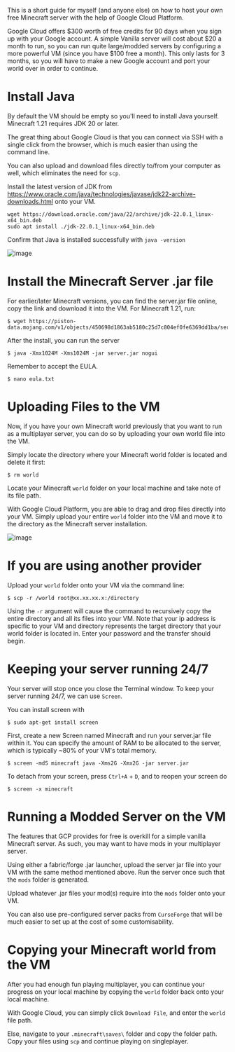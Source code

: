 This is a short guide for myself (and anyone else) on how to host your own free Minecraft server with the help of Google Cloud Platform.

Google Cloud offers $300 worth of free credits for 90 days when you sign up with your Google account. A simple Vanilla server will cost about $20 a month to run, so you can run quite large/modded servers by configuring a more powerful VM (since you have $100 free a month). This only lasts for 3 months, so you will have to make a new Google account and port your world over in order to continue.

# Install Java

By default the VM should be empty so you'll need to install Java yourself. Minecraft 1.21 requires JDK 20 or later.

The great thing about Google Cloud is that you can connect via SSH with a single click from the browser, which is much easier than using the command line.

You can also upload and download files directly to/from your computer as well, which eliminates the need for `scp`.

Install the latest version of JDK from https://www.oracle.com/java/technologies/javase/jdk22-archive-downloads.html onto your VM.
```
wget https://download.oracle.com/java/22/archive/jdk-22.0.1_linux-x64_bin.deb
sudo apt install ./jdk-22.0.1_linux-x64_bin.deb
```
Confirm that Java is installed successfully with ``` java -version ```

![image](https://github.com/user-attachments/assets/a6159980-dc75-4dde-9eac-3655996eb371)

# Install the Minecraft Server .jar file

For earlier/later Minecraft versions, you can find the server.jar file online, copy the link and download it into the VM.
For Minecraft 1.21, run:
```
$ wget https://piston-data.mojang.com/v1/objects/450698d1863ab5180c25d7c804ef0fe6369dd1ba/server.jar
```

After the install, you can run the server

```
$ java -Xmx1024M -Xms1024M -jar server.jar nogui
```

Remember to accept the EULA.
```
$ nano eula.txt
```

# Uploading Files to the VM

Now, if you have your own Minecraft world previously that you want to run as a multiplayer server, you can do so by uploading your own world file into the VM.

Simply locate the directory where your Minecraft world folder is located and delete it first:
```
$ rm world
```

Locate your Minecraft ``` world ``` folder on your local machine and take note of its file path. 

With Google Cloud Platform, you are able to drag and drop files directly into your VM. Simply upload your entire ```world``` folder into the VM and move it to the directory as the Minecraft server installation.

![image](https://github.com/user-attachments/assets/1825a590-adb4-45e8-b774-e49fbcf91bcc)

# If you are using another provider
Upload your ``` world ``` folder onto your VM via the command line:
```
$ scp -r /world root@xx.xx.xx.x:/directory
```
Using the ``` -r ``` argument will cause the command to recursively copy the entire directory and all its files into your VM. Note that your ip address is specific to your VM and directory represents the target directory that your world folder is located in. Enter your password and the transfer should begin. 

# Keeping your server running 24/7

Your server will stop once you close the Terminal window. To keep your server running 24/7, we can use ``` Screen ```.

You can install screen with
```
$ sudo apt-get install screen
```

First, create a new Screen named Minecraft and run your server.jar file within it. You can specify the amount of RAM to be allocated to the server, which is typically ~80% of your VM's total memory.

``` 
$ screen -mdS minecraft java -Xms2G -Xmx2G -jar server.jar
```

To detach from your screen, press ```Ctrl+A``` + ```D```, and to reopen your screen do

```
$ screen -x minecraft
```

# Running a Modded Server on the VM
The features that GCP provides for free is overkill for a simple vanilla Minecraft server. As such, you may want to have mods in your multiplayer server.

Using either a fabric/forge .jar launcher, upload the server jar file into your VM with the same method mentioned above. Run the server once such that the ``` mods ``` folder is generated.

Upload whatever .jar files your mod(s) require into the ``` mods ``` folder onto your VM.

You can also use pre-configured server packs from ```CurseForge``` that will be much easier to set up at the cost of some customisability.

# Copying your Minecraft world from the VM
After you had enough fun playing multiplayer, you can continue your progress on your local machine by copying the ``` world ``` folder back onto your local machine.

With Google Cloud, you can simply click `Download File`, and enter the ```world``` file path. 

Else, navigate to your ``` .minecraft\saves\ ``` folder and copy the folder path. Copy your files using ``` scp ``` and continue playing on singleplayer.
